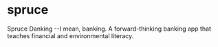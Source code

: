 # spruce
Spruce Danking --I mean, banking. A forward-thinking banking app that teaches financial and environmental literacy.
